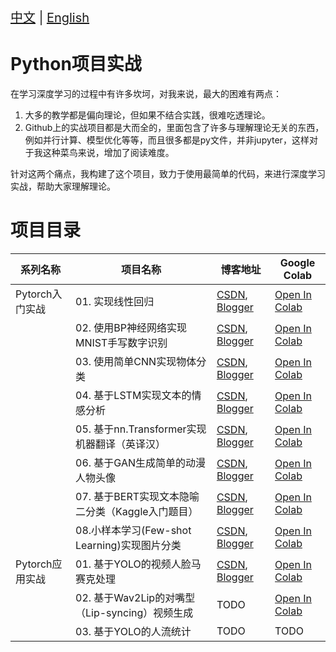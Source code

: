 <p style="font-size: 20px;"><a href="https://github.com/iioSnail/pytorch_deep_learning_examples">中文</a> | <a href="https://github.com/iioSnail/pytorch_deep_learning_examples/blob/main/README.en.md">English</a></p>

# Python项目实战

在学习深度学习的过程中有许多坎坷，对我来说，最大的困难有两点：

1. 大多的教学都是偏向理论，但如果不结合实践，很难吃透理论。
2. Github上的实战项目都是大而全的，里面包含了许多与理解理论无关的东西，例如并行计算、模型优化等等，而且很多都是py文件，并非jupyter，这样对于我这种菜鸟来说，增加了阅读难度。

针对这两个痛点，我构建了这个项目，致力于使用最简单的代码，来进行深度学习实战，帮助大家理解理论。

# 项目目录

| 系列名称 | 项目名称 | 博客地址 | Google Colab |
|--|--|--|--|
| Pytorch入门实战 | 01. 实现线性回归 | [CSDN](https://blog.csdn.net/zhaohongfei_358/article/details/121418622), [Blogger](https://iiosnail.blogspot.com/2024/10/pytorch1.html) | [Open In Colab](https://colab.research.google.com/github/iioSnail/pytorch_deep_learning_examples/blob/main/01_linear_regression.ipynb) |
|| 02. 使用BP神经网络实现MNIST手写数字识别 | [CSDN](https://blog.csdn.net/zhaohongfei_358/article/details/122800647), [Blogger](https://iiosnail.blogspot.com/2024/10/pytorch2.html) | [Open In Colab](https://colab.research.google.com/github/iioSnail/pytorch_deep_learning_examples/blob/main/02_MNIST_classification.ipynb) |
|| 03. 使用简单CNN实现物体分类 | [CSDN](https://blog.csdn.net/zhaohongfei_358/article/details/125020186), [Blogger](https://iiosnail.blogspot.com/2024/10/pytorch3.html) | [Open In Colab](https://colab.research.google.com/github/iioSnail/pytorch_deep_learning_examples/blob/main/03_cnn_image_classification.ipynb) |
|| 04. 基于LSTM实现文本的情感分析 | [CSDN](https://blog.csdn.net/zhaohongfei_358/article/details/122838743), [Blogger](https://iiosnail.blogspot.com/2024/10/pytorch4.html) | [Open In Colab](https://colab.research.google.com/github/iioSnail/pytorch_deep_learning_examples/blob/main/04_LSTM_sentiment_analysis.ipynb) |
|| 05. 基于nn.Transformer实现机器翻译（英译汉） | [CSDN](https://blog.csdn.net/zhaohongfei_358/article/details/126175328), [Blogger](https://iiosnail.blogspot.com/2024/10/pytorch5.html) | [Open In Colab](https://github.com/iioSnail/chaotic-transformer-tutorials/blob/master/en_to_zh_demo.ipynb) |
|| 06. 基于GAN生成简单的动漫人物头像 | [CSDN](https://blog.csdn.net/zhaohongfei_358/article/details/125675557), [Blogger](https://iiosnail.blogspot.com/2024/10/pytorch6.html) | [Open In Colab](https://colab.research.google.com/github/iioSnail/pytorch_deep_learning_examples/blob/main/06_GAN_image_generation.ipynb) |
|| 07. 基于BERT实现文本隐喻二分类（Kaggle入门题目） | [CSDN](https://blog.csdn.net/zhaohongfei_358/article/details/126426855), [Blogger](https://iiosnail.blogspot.com/2024/10/pytorch7.html) | [Open In Colab](https://github.com/iioSnail/chaotic-transformer-tutorials/blob/master/bert_classification_demo.ipynb) |
|| 08.小样本学习(Few-shot Learning)实现图片分类 | [CSDN](https://blog.csdn.net/zhaohongfei_358/article/details/126453857), [Blogger](https://iiosnail.blogspot.com/2024/10/pytorch8.html) | [Open In Colab](https://colab.research.google.com/github/iioSnail/pytorch_deep_learning_examples/blob/main/08_few_shot_learning.ipynb) |
| Pytorch应用实战 | 01. 基于YOLO的视频人脸马赛克处理 | [CSDN](https://iio-snail.blog.csdn.net/article/details/144245634), [Blogger](https://iiosnail.blogspot.com/2024/12/mosaic.html) | [Open In Colab](https://colab.research.google.com/github/iioSnail/pytorch_deep_learning_examples/blob/main/101_mosaic_video.ipynb) |
|| 02. 基于Wav2Lip的对嘴型（Lip-syncing）视频生成 | TODO | [Open In Colab](https://colab.research.google.com/github/iioSnail/pytorch_deep_learning_examples/blob/main/102_Wav2Lip_Inference.ipynb) |
|| 03. 基于YOLO的人流统计 | TODO | TODO |
